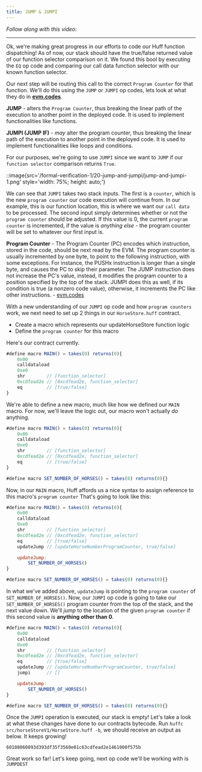 ```yaml
---
title: JUMP & JUMPI
---
```


_Follow along with this video:_

---

Ok, we're making great progress in our efforts to code our Huff function dispatching! As of now, our stack should have the true/false returned value of our function selector comparison on it. We found this bool by executing the `EQ` op code and comparing our call data function selector with our known function selector.

Our next step will be routing this call to the correct `Program Counter` for that function. We'll do this using the `JUMP` or `JUMPI` op codes, lets look at what they do in [**evm.codes**](https://www.evm.codes/?fork=shanghai).

**JUMP** - alters the `Program Counter`, thus breaking the linear path of the execution to another point in the deployed code. It is used to implement functionalities like functions.

**JUMPI (JUMP IF)** - _may_ alter the program counter, thus breaking the linear path of the execution to another point in the deployed code. It is used to implement functionalities like loops and conditions.

For our purposes, we're going to use `JUMPI` since we want to `JUMP` if our `function selector` comparison returns `True`.

::image{src='/formal-verification-1/20-jump-and-jumpi/jump-and-jumpi-1.png' style='width: 75%; height: auto;'}

We can see that `JUMPI` takes two stack inputs. The first is a `counter`, which is the new `program counter` our code execution will continue from. In our example, this is our function location, this is where we want our `call data` to be processed. The second input simply determines whether or not the `program counter` should be adjusted. If this value is 0, the current `program counter` is incremented, if the value is _anything else_ - the program counter will be set to whatever our first input is.

**Program Counter** - The Program Counter (PC) encodes which instruction, stored in the code, should be next read by the EVM. The program counter is usually incremented by one byte, to point to the following instruction, with some exceptions. For instance, the PUSHx instruction is longer than a single byte, and causes the PC to skip their parameter. The JUMP instruction does not increase the PC's value, instead, it modifies the program counter to a position specified by the top of the stack. JUMPI does this as well, if its condition is true (a nonzero code value), otherwise, it increments the PC like other instructions. - [evm.codes](https://www.evm.codes/about)

With a new understanding of our `JUMPI` op code and how `program counters` work, we next need to set up 2 things in our `HorseStore.huff` contract.

- Create a macro which represents our updateHorseStore function logic
- Define the `program counter` for this macro

Here's our contract currently.

```js
#define macro MAIN() = takes(0) returns(0){
    0x00
    calldataload
    0xe0
    shr        // [function_selector]
    0xcdfead2e // [0xcdfead2e, function_selector]
    eq         // [true/false]
}
```

We're able to define a new macro, much like how we defined our `MAIN` macro. For now, we'll leave the logic out, our macro won't actually _do_ anything.

```js
#define macro MAIN() = takes(0) returns(0){
    0x00
    calldataload
    0xe0
    shr        // [function_selector]
    0xcdfead2e // [0xcdfead2e, function_selector]
    eq         // [true/false]
}

#define macro SET_NUMBER_OF_HORSES() = takes(0) returns(0){}
```

Now, in our `MAIN` macro, Huff affords us a nice syntax to assign reference to this macro's `program counter` That's going to look like this:

```js
#define macro MAIN() = takes(0) returns(0){
    0x00
    calldataload
    0xe0
    shr        // [function_selector]
    0xcdfead2e // [0xcdfead2e, function_selector]
    eq         // [true/false]
    updateJump // [updateHorseNumberProgramCounter, true/false]

    updateJump:
        SET_NUMBER_OF_HORSES()
}

#define macro SET_NUMBER_OF_HORSES() = takes(0) returns(0){}
```

In what we've added above, `updateJump` is pointing to the `program counter` of `SET_NUMBER_OF_HORSES()`. Now, our `JUMPI` op code is going to take our `SET_NUMBER_OF_HORSES()` program counter from the top of the stack, and the next value down. We'll _jump_ to the location of the given `program counter` if this second value is **anything other than 0**.

```js
#define macro MAIN() = takes(0) returns(0){
    0x00
    calldataload
    0xe0
    shr        // [function_selector]
    0xcdfead2e // [0xcdfead2e, function_selector]
    eq         // [true/false]
    updateJump // [updateHorseNumberProgramCounter, true/false]
    jumpi      // []

    updateJump:
        SET_NUMBER_OF_HORSES()
}

#define macro SET_NUMBER_OF_HORSES() = takes(0) returns(0){}
```

Once the `JUMPI` operation is executed, our stack is empty! Let's take a look at what these changes have done to our contracts bytecode. Run `huffc src/horseStoreV1/HorseStore.huff -b`, we should receive an output as below. It keeps growing!

```
60108060093d393df35f3560e01c63cdfead2e1461000f575b
```

Great work so far! Let's keep going, next op code we'll be working with is `JUMPDEST`
